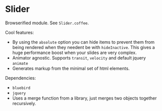 # Slider

Browserified module. See `Slider.coffee`.

Cool features:
- By using the `absolute` option you can hide items to prevent them from being rendered when they needent be with `hideInactive`. This gives a huge performance boost when your slides are very complex.
- Animator agnostic. Supports `transit`, `velocity` and default jquery `animate`
- Generates markup from the minimal set of html elements.

Dependencies:
- `bluebird`
- `jquery`
- Uses a merge function from a library, just merges two objects together recursively.
